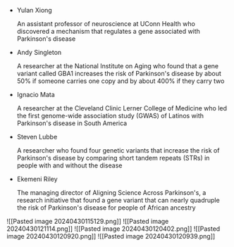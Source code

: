 
- Yulan Xiong
    
    An assistant professor of neuroscience at UConn Health who discovered a mechanism that regulates a gene associated with Parkinson's disease
    
- Andy Singleton
    
    A researcher at the National Institute on Aging who found that a gene variant called GBA1 increases the risk of Parkinson's disease by about 50% if someone carries one copy and by about 400% if they carry two
    
- Ignacio Mata
    
    A researcher at the Cleveland Clinic Lerner College of Medicine who led the first genome-wide association study (GWAS) of Latinos with Parkinson's disease in South America
    
- Steven Lubbe
    
    A researcher who found four genetic variants that increase the risk of Parkinson's disease by comparing short tandem repeats (STRs) in people with and without the disease
    
- Ekemeni Riley
    
    The managing director of Aligning Science Across Parkinson's, a research initiative that found a gene variant that can nearly quadruple the risk of Parkinson's disease for people of African ancestry



![[Pasted image 20240430115129.png]]
![[Pasted image 20240430121114.png]]
![[Pasted image 20240430120402.png]]
![[Pasted image 20240430120920.png]]
![[Pasted image 20240430120939.png]]